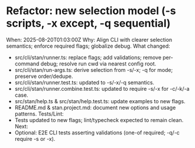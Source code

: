# Refactor: new selection model (-s scripts, -x except, -q sequential)

When: 2025-08-20T01:03:00Z
Why: Align CLI with clearer selection semantics; enforce required flags; globalize debug.
What changed:

- src/cli/stan/runner.ts: replace flags; add validations; remove per-command debug; resolve run cwd via nearest config root.
- src/cli/stan/run-args.ts: derive selection from -s/-x; -q for mode; preserve order/dedupe.
- src/cli/stan/runner.test.ts: updated to -s/-x/-q semantics.
- src/cli/stan/runner.combine.test.ts: updated to require -s/-x for -c/-k/-a case.
- src/stan/help.ts & src/stan/help.test.ts: update examples to new flags.
- README.md & stan.project.md: document new options and usage patterns.
  Tests/Lint:
- Tests updated to new flags; lint/typecheck expected to remain clean.
  Next:
- Optional: E2E CLI tests asserting validations (one-of required; -q/-c require -s or -x).
